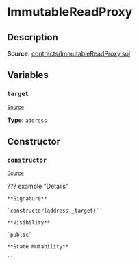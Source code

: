 # ImmutableReadProxy

## Description

**Source:** [contracts/ImmutableReadProxy.sol](https://github.com/Synthetixio/synthetix/tree/v2.89.1/contracts/ImmutableReadProxy.sol)

## Variables

### `target`

<sub>[Source](https://github.com/Synthetixio/synthetix/tree/v2.89.1/contracts/ImmutableReadProxy.sol#L9)</sub>

**Type:** `address`

## Constructor

### `constructor`

<sub>[Source](https://github.com/Synthetixio/synthetix/tree/v2.89.1/contracts/ImmutableReadProxy.sol#L11)</sub>

??? example "Details"

    **Signature**

    `constructor(address _target)`

    **Visibility**

    `public`

    **State Mutability**

    ``

